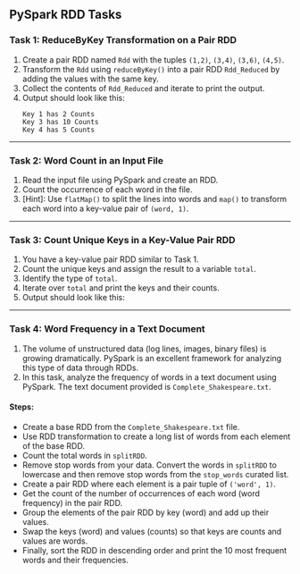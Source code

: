 ## PySpark RDD Tasks

### Task 1: ReduceByKey Transformation on a Pair RDD
1. Create a pair RDD named `Rdd` with the tuples `(1,2)`, `(3,4)`, `(3,6)`, `(4,5)`.
2. Transform the `Rdd` using `reduceByKey()` into a pair RDD `Rdd_Reduced` by adding the values with the same key.
3. Collect the contents of `Rdd_Reduced` and iterate to print the output.
4. Output should look like this:
   ```
   Key 1 has 2 Counts
   Key 3 has 10 Counts
   Key 4 has 5 Counts
   ```

---

### Task 2: Word Count in an Input File
1. Read the input file using PySpark and create an RDD.
2. Count the occurrence of each word in the file.
3. [Hint]: Use `flatMap()` to split the lines into words and `map()` to transform each word into a key-value pair of `(word, 1)`.

---

### Task 3: Count Unique Keys in a Key-Value Pair RDD
1. You have a key-value pair RDD similar to Task 1.
2. Count the unique keys and assign the result to a variable `total`.
3. Identify the type of `total`.
4. Iterate over `total` and print the keys and their counts.
5. Output should look like this:

---

### Task 4: Word Frequency in a Text Document
1. The volume of unstructured data (log lines, images, binary files) is growing dramatically. PySpark is an excellent framework for analyzing this type of data through RDDs.
2. In this task, analyze the frequency of words in a text document using PySpark. The text document provided is `Complete_Shakespeare.txt`.

#### Steps:
- Create a base RDD from the `Complete_Shakespeare.txt` file.
- Use RDD transformation to create a long list of words from each element of the base RDD.
- Count the total words in `splitRDD`.
- Remove stop words from your data. Convert the words in `splitRDD` to lowercase and then remove stop words from the `stop_words` curated list.
- Create a pair RDD where each element is a pair tuple of `('word', 1)`.
- Get the count of the number of occurrences of each word (word frequency) in the pair RDD.
- Group the elements of the pair RDD by key (word) and add up their values.
- Swap the keys (word) and values (counts) so that keys are counts and values are words.
- Finally, sort the RDD in descending order and print the 10 most frequent words and their frequencies.
